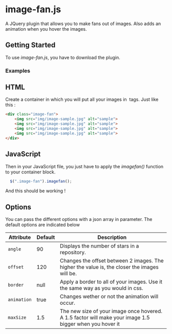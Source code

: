 # image-fan.js
A JQuery plugin that allows you to make fans out of images. Also adds an animation when you hover the images.
<h2>Getting Started</h2>
To use <em>image-fan.js</em>, you have to download the plugin.

<h3>Examples</h3>

<h2>HTML</h2>

Create a container in which you will put all your images in <img> tags.
Just like this :

```HTML
<div class="image-fan">
    <img src="img/image-sample.jpg" alt="sample">
    <img src="img/image-sample.jpg" alt="sample">
    <img src="img/image-sample.jpg" alt="sample">
    <img src="img/image-sample.jpg" alt="sample">
</div>
```

<h2>JavaScript</h2>

Then in your JavaScript file, you just have to apply the <em>imagefan()</em> function to your container block.

```javascript
  $(".image-fan").imagefan();
```
 
And this should be working ! 

<h2>Options</h2>
You can pass the different options with a json array in parameter.
The default options are indicated below

Attribute	| Default		| Description
---			| ---   		| ---		
`angle`		| 90		    | Displays the number of stars in a repository.
`offset`    | 120		    | Changes the offset between 2 images. The higher the value is, the closer the images will be.
`border`	| null		| Apply a border to all of your images. Use it the same way as you would in css.
`animation` | true        | Changes wether or not the animation will occur. 
`maxSize`   | 1.5         | The new size of your image once hovered. A 1.5 factor will make your image 1.5 bigger when you hover it

